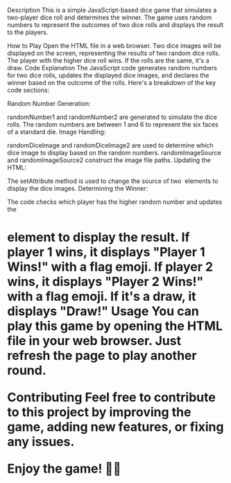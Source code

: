 Description
This is a simple JavaScript-based dice game that simulates a two-player dice roll and determines the winner. The game uses random numbers to represent the outcomes of two dice rolls and displays the result to the players.

How to Play
Open the HTML file in a web browser.
Two dice images will be displayed on the screen, representing the results of two random dice rolls.
The player with the higher dice roll wins. If the rolls are the same, it's a draw.
Code Explanation
The JavaScript code generates random numbers for two dice rolls, updates the displayed dice images, and declares the winner based on the outcome of the rolls. Here's a breakdown of the key code sections:

Random Number Generation:

randomNumber1 and randomNumber2 are generated to simulate the dice rolls.
The random numbers are between 1 and 6 to represent the six faces of a standard die.
Image Handling:

randomDiceImage and randomDiceImage2 are used to determine which dice image to display based on the random numbers.
randomImageSource and randomImageSource2 construct the image file paths.
Updating the HTML:

The setAttribute method is used to change the source of two <img> elements to display the dice images.
Determining the Winner:

The code checks which player has the higher random number and updates the <h1> element to display the result.
If player 1 wins, it displays "Player 1 Wins!" with a flag emoji.
If player 2 wins, it displays "Player 2 Wins!" with a flag emoji.
If it's a draw, it displays "Draw!"
Usage
You can play this game by opening the HTML file in your web browser. Just refresh the page to play another round.

Contributing
Feel free to contribute to this project by improving the game, adding new features, or fixing any issues.



Enjoy the game! 🎲🎉
